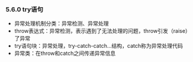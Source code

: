 ### 5.6.0 try语句

* 异常处理机制分类：异常检测、异常处理
* throw表达式：异常检测，表示遇到了无法处理的问题，throw引发（raise）了异常
* try语句块：异常处理，try-catch-catch...结构，catch称为异常处理代码
* 异常类：在throw和catch之间传递异常信息


